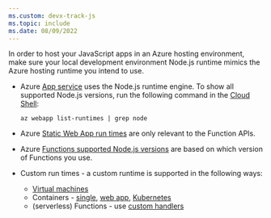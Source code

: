 ```yaml
---
ms.custom: devx-track-js
ms.topic: include
ms.date: 08/09/2022
---
```


In order to host your JavaScript apps in an Azure hosting environment, make sure your local development environment Node.js runtime mimics the Azure hosting runtime you intend to use. 

* Azure [App service](/azure/app-service/) uses the Node.js runtime engine. To show all supported Node.js versions, run the following command in the [Cloud Shell](https://shell.azure.com):

    ```azurecli-interactive
    az webapp list-runtimes | grep node
    ```

* Azure [Static Web App run times](/azure/static-web-apps/apis) are only relevant to the Function APIs. 

* Azure [Functions supported Node.js versions](/azure/azure-functions/functions-reference-node?tabs=v2#node-version) are based on which version of Functions you use. 

* Custom run times - a custom runtime is supported in the following ways:

    * [Virtual machines](/azure/virtual-machines/)
    * Containers - [single](/azure/container-instances/), [web app](/azure/app-service/), [Kubernetes](/azure/aks/)
    * (serverless) Functions - use [custom handlers](/azure/azure-functions/functions-custom-handlers)